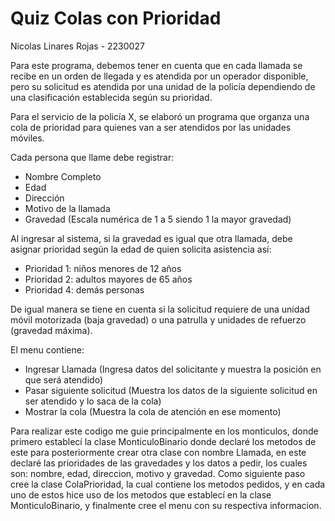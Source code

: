 
# Quiz Colas con Prioridad

Nicolas Linares Rojas - 2230027

Para este programa, debemos tener en cuenta que en cada llamada se recibe en un orden de llegada y es atendida por un operador disponible, pero su solicitud es atendida por una unidad de la policía dependiendo de una clasificación establecida según su prioridad.

Para el servicio de la policía X, se elaboró un programa que organza una cola de prioridad para quienes van a ser atendidos por las unidades móviles. 

Cada persona que llame debe registrar:
- Nombre Completo
- Edad
- Dirección
- Motivo de la llamada
- Gravedad (Escala numérica de 1 a 5 siendo 1 la mayor gravedad)

Al ingresar al sistema, si la gravedad es igual que otra llamada, debe asignar prioridad según la edad de quien solicita asistencia así:

- Prioridad 1: niños menores de 12 años
- Prioridad 2: adultos mayores de 65 años
- Prioridad 4: demás personas

De igual manera se tiene en cuenta si la solicitud requiere de una unidad móvil motorizada (baja gravedad) o una patrulla y unidades de refuerzo (gravedad máxima).

El menu contiene:

- Ingresar Llamada (Ingresa datos del solicitante y muestra la posición en que será atendido)
- Pasar siguiente solicitud (Muestra los datos de la siguiente solicitud en ser atendido y lo saca de la cola)
- Mostrar la cola (Muestra la cola de atención en ese momento)

Para realizar este codigo me guie principalmente en los monticulos, donde primero establecí la clase MonticuloBinario donde declaré los metodos de este para posteriormente crear otra clase con nombre Llamada, en este declaré las prioridades de las gravedades y los datos a pedir, los cuales son: nombre, edad, direccion, motivo y gravedad. Como siguiente paso cree la clase ColaPrioridad, la cual contiene los metodos pedidos, y en cada uno de estos hice uso de los metodos que establecí en la clase MonticuloBinario, y finalmente cree el menu con su respectiva informacion.